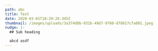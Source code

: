 ```yaml
---
path: abc
title: Test
date: 2020-03-01T18:29:29.345Z
thumbnail: /images/uploads/3a374d8b-931b-49d7-9760-d78017cfa801.jpeg
nudge: |-
  ## Sub heading

  abcd asdf
---
```



